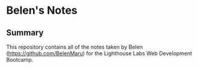 # Belen's Notes

## Summary

This repository contains all of the notes taken by Belen (https://github.com/BelenMaru) for the Lighthouse Labs Web Development Bootcamp.
